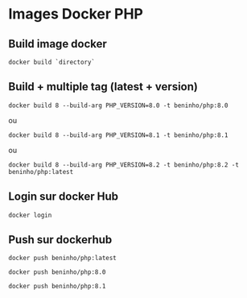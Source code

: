 # Images Docker PHP

## Build image docker
```
docker build `directory`
```

## Build + multiple tag (latest + version)
```
docker build 8 --build-arg PHP_VERSION=8.0 -t beninho/php:8.0
```
ou
```
docker build 8 --build-arg PHP_VERSION=8.1 -t beninho/php:8.1
```
ou
```
docker build 8 --build-arg PHP_VERSION=8.2 -t beninho/php:8.2 -t beninho/php:latest
```

## Login sur docker Hub
```
docker login
```

## Push sur dockerhub
```
docker push beninho/php:latest
```
```
docker push beninho/php:8.0
```
```
docker push beninho/php:8.1
```
